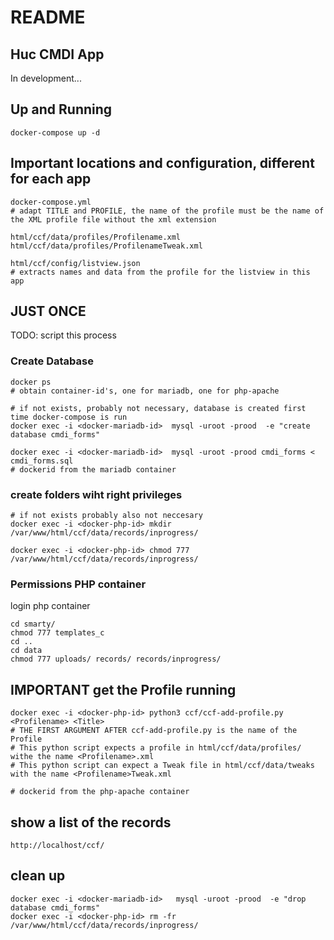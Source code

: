 # README

## Huc CMDI App

In development... 

## Up and Running

    docker-compose up -d

## Important locations and configuration, different for each app

    docker-compose.yml 
    # adapt TITLE and PROFILE, the name of the profile must be the name of the XML profile file without the xml extension

    html/ccf/data/profiles/Profilename.xml
    html/ccf/data/profiles/ProfilenameTweak.xml

    html/ccf/config/listview.json
    # extracts names and data from the profile for the listview in this app


## JUST ONCE

TODO: script this process

### Create Database
    docker ps
    # obtain container-id's, one for mariadb, one for php-apache

    # if not exists, probably not necessary, database is created first time docker-compose is run
    docker exec -i <docker-mariadb-id>  mysql -uroot -prood  -e "create database cmdi_forms"
    
    docker exec -i <docker-mariadb-id>  mysql -uroot -prood cmdi_forms < cmdi_forms.sql
    # dockerid from the mariadb container
    
### create folders wiht right privileges
    # if not exists probably also not neccesary
    docker exec -i <docker-php-id> mkdir /var/www/html/ccf/data/records/inprogress/

    docker exec -i <docker-php-id> chmod 777 /var/www/html/ccf/data/records/inprogress/


### Permissions PHP container

login php container

    cd smarty/
    chmod 777 templates_c
    cd ..
    cd data
    chmod 777 uploads/ records/ records/inprogress/ 


## IMPORTANT get the Profile running

    docker exec -i <docker-php-id> python3 ccf/ccf-add-profile.py <Profilename> <Title>
    # THE FIRST ARGUMENT AFTER ccf-add-profile.py is the name of the Profile 
    # This python script expects a profile in html/ccf/data/profiles/ withe the name <Profilename>.xml
    # This python script can expect a Tweak file in html/ccf/data/tweaks with the name <Profilename>Tweak.xml

    # dockerid from the php-apache container

## show a list of the records

    http://localhost/ccf/


 ## clean up

    docker exec -i <docker-mariadb-id>   mysql -uroot -prood  -e "drop  database cmdi_forms"
    docker exec -i <docker-php-id> rm -fr /var/www/html/ccf/data/records/inprogress/

